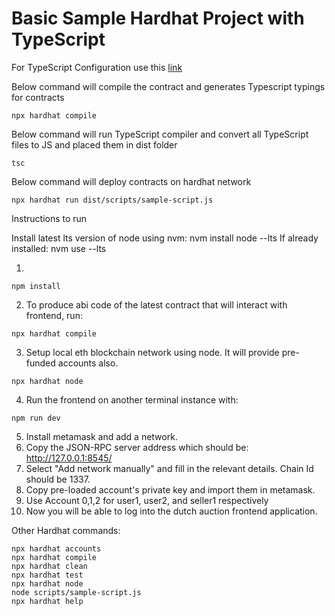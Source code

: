 # Basic Sample Hardhat Project with TypeScript

For TypeScript Configuration use this [link](https://hardhat.org/guides/typescript.html)

Below command will compile the contract and generates Typescript typings for contracts

```shell
npx hardhat compile
```

Below command will run TypeScript compiler and convert all TypeScript files to JS and placed them in dist folder

```shell
tsc
```

Below command will deploy contracts on hardhat network

```shell
npx hardhat run dist/scripts/sample-script.js
```

Instructions to run

Install latest lts version of node using nvm: nvm install node --lts
If already installed: nvm use --lts

1.

```shell
npm install
```

2. To produce abi code of the latest contract that will interact with frontend, run:

```shell
npx hardhat compile
```

3. Setup local eth blockchain network using node. It will provide pre-funded accounts also.

```shell
npx hardhat node
```

4. Run the frontend on another terminal instance with:

```shell
npm run dev
```

5. Install metamask and add a network.
6. Copy the JSON-RPC server address which should be: http://127.0.0.1:8545/
7. Select "Add network manually" and fill in the relevant details. Chain Id should be 1337.
8. Copy pre-loaded account's private key and import them in metamask.
9. Use Account 0,1,2 for user1, user2, and seller1 respectively
10. Now you will be able to log into the dutch auction frontend application.

Other Hardhat commands:

```shell
npx hardhat accounts
npx hardhat compile
npx hardhat clean
npx hardhat test
npx hardhat node
node scripts/sample-script.js
npx hardhat help
```

